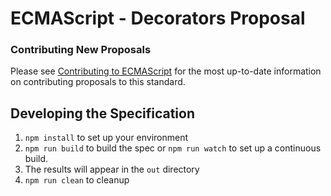 ECMAScript - Decorators Proposal
====


### Contributing New Proposals

Please see [Contributing to ECMAScript](/CONTRIBUTING.md) for the most up-to-date information on contributing proposals to this standard.

## Developing the Specification

1. `npm install` to set up your environment
1. `npm run build` to build the spec or `npm run watch` to set up a continuous build.
1. The results will appear in the `out` directory
1. `npm run clean` to cleanup
